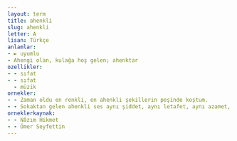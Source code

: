 ```yaml
---
layout: term
title: ahenkli
slug: ahenkli
letter: A
lisan: Türkçe
anlamlar:
- ► uyumlu
- Ahengi olan, kulağa hoş gelen; ahenktar
ozellikler:
- - sıfat
- - sıfat
  - müzik
ornekler:
- - Zaman oldu en renkli, en ahenkli şekillerin peşinde koştum.
- - Sokaktan gelen ahenkli ses aynı şiddet, aynı letafet, aynı azamet, aynı belagatle devam eder.
orneklerkaynak:
- - Nâzım Hikmet
- - Ömer Seyfettin
---
```

